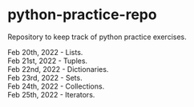 # python-practice-repo
Repository to keep track of python practice exercises.

Feb 20th, 2022 - Lists. <br />
Feb 21st, 2022 - Tuples. <br />
Feb 22nd, 2022 - Dictionaries. <br />
Feb 23rd, 2022 - Sets. <br />
Feb 24th, 2022 - Collections. <br />
Feb 25th, 2022 - Iterators. <br />